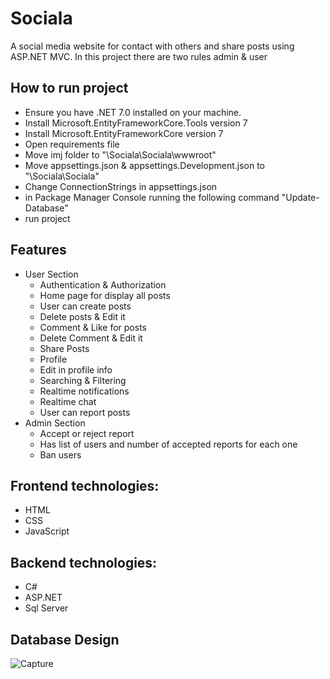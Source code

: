 # Sociala
A social media website for contact with others and share posts using ASP.NET MVC. In this project there are two rules admin & user

## How to run project
- Ensure you have .NET 7.0 installed on your machine.
- Install Microsoft.EntityFrameworkCore.Tools version 7
- Install Microsoft.EntityFrameworkCore version 7
- Open requirements file 
- Move imj folder to "\Sociala\Sociala\wwwroot"
- Move appsettings.json & appsettings.Development.json to "\Sociala\Sociala"
- Change ConnectionStrings in appsettings.json
- in Package Manager Console running the following command "Update-Database"
- run project 
## Features
- User Section
    - Authentication & Authorization
    - Home page for display all posts
    - User can create posts 
    - Delete posts & Edit it
    - Comment & Like for posts 
    - Delete Comment & Edit it
    - Share Posts
    - Profile
    - Edit in profile info
    - Searching & Filtering
    - Realtime notifications
    - Realtime chat
    - User can report posts
- Admin Section
    - Accept or reject report
    - Has list of users and number of accepted reports for  each one  
    - Ban users



## Frontend technologies:
- HTML
- CSS
- JavaScript

## Backend technologies:
- C#
- ASP.NET
- Sql Server

## Database Design
![Capture](https://github.com/Mahmoud0-0Salah/Sociala/assets/126424722/cf4b20d4-49e2-4eb5-ac89-a289f44b7a7d)

